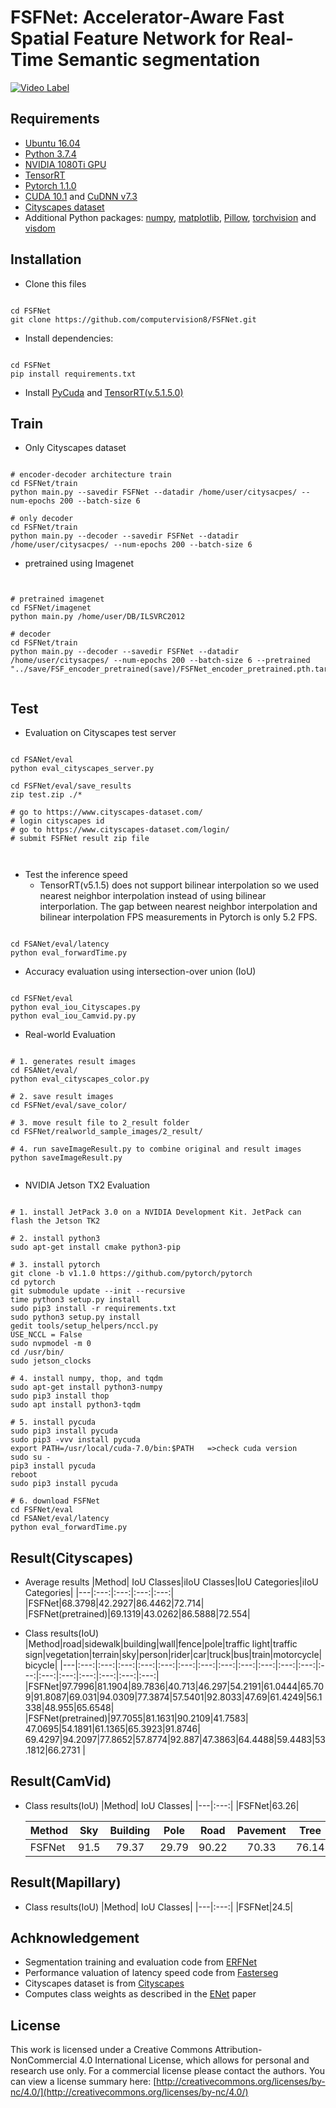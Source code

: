 # FSFNet: Accelerator-Aware Fast Spatial Feature Network for Real-Time Semantic segmentation
                                                                                                                                         
[![Video Label](http://img.youtube.com/vi/89sccOnl41g/0.jpg)](https://www.youtube.com/watch?v=89sccOnl41g)

## Requirements
   * [Ubuntu 16.04](https://ubuntu.com/)
   * [Python 3.7.4](https://www.python.org/)
   * [NVIDIA 1080Ti GPU](https://www.nvidia.com/ko-kr/)
   * [TensorRT](https://github.com/NVIDIA/TensorRT)
   * [Pytorch 1.1.0](https://pytorch.org/) 
   * [CUDA 10.1](https://developer.nvidia.com/cuda-toolkit) and [CuDNN v7.3](https://developer.nvidia.com/cudnn)
   * [Cityscapes dataset](https://www.cityscapes-dataset.com/submit/)
   * Additional Python packages: [numpy](https://numpy.org/), [matplotlib](https://matplotlib.org/), [Pillow](https://pypi.org/project/Pillow/), [torchvision](https://pytorch.org/docs/stable/torchvision/index.html) and [visdom](https://anaconda.org/conda-forge/visdom)
   
   
## Installation
   * Clone this files
<pre><code>
cd FSFNet
git clone https://github.com/computervision8/FSFNet.git
</code></pre>   
   * Install dependencies:

<pre><code>
cd FSFNet
pip install requirements.txt
</code></pre>   

   * Install [PyCuda](https://wiki.tiker.net/PyCuda/Installation/) and [TensorRT(v.5.1.5.0)](https://github.com/NVIDIA/TensorRT)

## Train
   * Only Cityscapes dataset
<pre><code>
# encoder-decoder architecture train
cd FSFNet/train
python main.py --savedir FSFNet --datadir /home/user/citysacpes/ --num-epochs 200 --batch-size 6

# only decoder
cd FSFNet/train
python main.py --decoder --savedir FSFNet --datadir /home/user/citysacpes/ --num-epochs 200 --batch-size 6
</code></pre>
   * pretrained using Imagenet
<pre><code>

# pretrained imagenet
cd FSFNet/imagenet
python main.py /home/user/DB/ILSVRC2012

# decoder
cd FSFNet/train
python main.py --decoder --savedir FSFNet --datadir /home/user/citysacpes/ --num-epochs 200 --batch-size 6 --pretrained "../save/FSF_encoder_pretrained(save)/FSFNet_encoder_pretrained.pth.tar"

</code></pre>


## Test
   * Evaluation on Cityscapes test server
<pre><code>
cd FSANet/eval
python eval_cityscapes_server.py

cd FSFNet/eval/save_results
zip test.zip ./*

# go to https://www.cityscapes-dataset.com/
# login cityscapes id 
# go to https://www.cityscapes-dataset.com/login/
# submit FSFNet result zip file


</code></pre>
   * Test the inference speed
     * TensorRT(v5.1.5) does not support bilinear interpolation so we used nearest neighbor interpolation instead of using bilinear interporlation. 
        The gap between nearest neighbor interpolation and bilinear interpolation FPS measurements in Pytorch is only 5.2 FPS. 
<pre><code>
cd FSANet/eval/latency
python eval_forwardTime.py
</code></pre>
   * Accuracy evaluation using intersection-over union (IoU) 
<pre><code>
cd FSFNet/eval
python eval_iou_Cityscapes.py
python eval_iou_Camvid.py.py
</code></pre>
   * Real-world Evaluation 
<pre><code>
# 1. generates result images 
cd FSANet/eval/
python eval_cityscapes_color.py

# 2. save result images
cd FSFNet/eval/save_color/

# 3. move result file to 2_result folder
cd FSFNet/realworld_sample_images/2_result/

# 4. run saveImageResult.py to combine original and result images
python saveImageResult.py

</code></pre>   
   * NVIDIA Jetson TX2 Evaluation
<pre><code>
# 1. install JetPack 3.0 on a NVIDIA Development Kit. JetPack can flash the Jetson TK2

# 2. install python3
sudo apt-get install cmake python3-pip

# 3. install pytorch
git clone -b v1.1.0 https://github.com/pytorch/pytorch
cd pytorch
git submodule update --init --recursive
time python3 setup.py install 
sudo pip3 install -r requirements.txt
sudo python3 setup.py install
gedit tools/setup_helpers/nccl.py
USE_NCCL = False
sudo nvpmodel -m 0
cd /usr/bin/
sudo jetson_clocks

# 4. install numpy, thop, and tqdm
sudo apt-get install python3-numpy
sudo pip3 install thop
sudo apt install python3-tqdm

# 5. install pycuda
sudo pip3 install pycuda
sudo pip3 -vvv install pycuda
export PATH=/usr/local/cuda-7.0/bin:$PATH   =>check cuda version
sudo su -
pip3 install pycuda
reboot
sudo pip3 install pycuda

# 6. download FSFNet 
cd FSFNet/eval
cd FSANet/eval/latency
python eval_forwardTime.py
</code></pre>  


## Result(Cityscapes)
   * Average results
     |Method| IoU Classes|iIoU Classes|IoU Categories|iIoU Categories|
     |---|:---:|:---:|:---:|:---:|
     |FSFNet|68.3798|42.2927|86.4462|72.714|
     |FSFNet(pretrained)|69.1319|43.0262|86.5888|72.554|
     
     
   * Class results(IoU)
     |Method|road|sidewalk|building|wall|fence|pole|traffic light|traffic sign|vegetation|terrain|sky|person|rider|car|truck|bus|train|motorcycle|bicycle|
     |---|:---:|:---:|:---:|:---:|:---:|:---:|:---:|:---:|:---:|:---:|:---:|:---:|:---:|:---:|:---:|:---:|:---:|:---:|:---:|
     |FSFNet|97.7996|81.1904|89.7836|40.713|46.297|54.2191|61.0444|65.709|91.8087|69.031|94.0309|77.3874|57.5401|92.8033|47.69|61.4249|56.1338|48.955|65.6548|
     |FSFNet(pretrained)|97.7055|81.1631|90.2109|41.7583|	47.0695|54.1891|61.1365|65.3923|91.8746|	69.4297|94.2097|77.8652|57.8774|92.887|47.3863|64.4488|59.4483|53.1812|66.2731	|
   
## Result(CamVid)
   * Class results(IoU)
     |Method| IoU Classes|
     |---|:---:|
     |FSFNet|63.26|

     
     |Method|Sky|Building|Pole|Road|Pavement|Tree|SignSymbol|Fence|Car|Pedestrian|Bicyclist|
     |---|:---:|:---:|:---:|:---:|:---:|:---:|:---:|:---:|:---:|:---:|:---:|
     |FSFNet|91.5|79.37|29.79|90.22|70.33|76.14|39.5|40.47|78.68|48.62|51.28|


     

## Result(Mapillary)
   * Class results(IoU)
     |Method| IoU Classes|
     |---|:---:|
     |FSFNet|24.5|
     

     
     
     
     
     


     


## Achknowledgement
  * Segmentation training and evaluation code from [ERFNet](https://github.com/Eromera/erfnet)
  * Performance valuation of latency speed code from [Fasterseg](https://github.com/VITA-Group/FasterSeg)
  * Cityscapes dataset is from [Cityscapes](https://www.cityscapes-dataset.com/submit/)
  * Computes class weights as described in the [ENet](https://arxiv.org/abs/1606.02147) paper
## License
This work is licensed under a Creative Commons Attribution-NonCommercial 4.0 International License, which allows for personal and research use only. For a commercial license please contact the authors. You can view a license summary here: [http://creativecommons.org/licenses/by-nc/4.0/](http://creativecommons.org/licenses/by-nc/4.0/)
